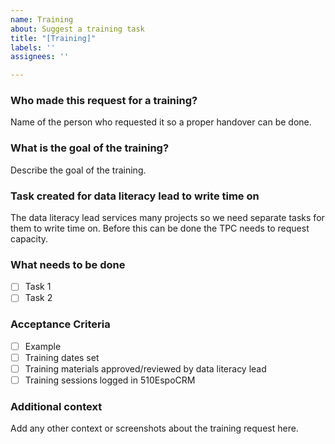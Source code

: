 ```yaml
---
name: Training
about: Suggest a training task
title: "[Training]"
labels: ''
assignees: ''

---
```


<!--
Note: Please search to see if an issue already exists.
-->

### **Who made this request for a training?**
Name of the person who requested it so a proper handover can be done.

### **What is the goal of the training?**
Describe the goal of the training. 

### **Task created for data literacy lead to write time on**
The data literacy lead services many projects so we need separate tasks for them to write time on. Before this can be done the TPC needs to request capacity.

### **What needs to be done**
- [ ] Task 1
- [ ] Task 2

### **Acceptance Criteria**
- [ ] Example
- [ ] Training dates set
- [ ] Training materials approved/reviewed by data literacy lead
- [ ] Training sessions logged in 510EspoCRM

### **Additional context**
Add any other context or screenshots about the training request here.
